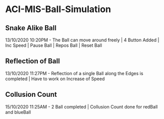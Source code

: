 # ACI-MIS-Ball-Simulation

## Snake Alike Ball

13/10/2020 10:20PM - The Ball can move around freely | 4 Button Added | Inc Speed | Pause Ball | Repos Ball | Reset Ball

## Reflection of Ball

13/10/2020 11:27PM - Reflection of a single Ball along the Edges is completed | Have to work on Increase of Speed

## Collusion Count 

15/10/2020 11:25AM - 2 Ball completed | Collusion Count done for redBall and blueBall

